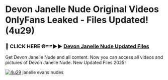 # Devon Janelle Nude Original Videos 0nlyFans Leaked - Files Updated! (4u29)

<h3>🔴 CLICK HERE 🌐==►► <a href="https://tinyurl.com/5h6xmrr3" rel="nofollow">Devon Janelle Nude Updated Files</a></h3>

Get Devon Janelle Nude and all content. Now you can access all videos and pictures of Devon Janelle Nude. New Updated Files 2025!

[![4u29](https://i.imgur.com/KVD873Z.gif)](https://tinyurl.com/5h6xmrr3)
janelle evans nudes